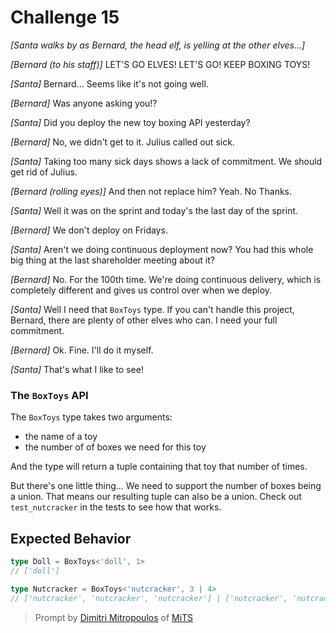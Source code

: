 # Challenge 15

_[Santa walks by as Bernard, the head elf, is yelling at the other elves...]_

_[Bernard (to his staff)]_ LET'S GO ELVES! LET'S GO! KEEP BOXING TOYS!

_[Santa]_ Bernard... Seems like it's not going well.

_[Bernard]_ Was anyone asking you!?

_[Santa]_ Did you deploy the new toy boxing API yesterday?

_[Bernard]_ No, we didn't get to it. Julius called out sick.

_[Santa]_ Taking too many sick days shows a lack of commitment. We should get rid of Julius.

_[Bernard (rolling eyes)]_ And then not replace him? Yeah. No Thanks.

_[Santa]_ Well it was on the sprint and today's the last day of the sprint.

_[Bernard]_ We don't deploy on Fridays.

_[Santa]_ Aren't we doing continuous deployment now? You had this whole big thing at the last shareholder meeting about it?

_[Bernard]_ No. For the 100th time. We're doing continuous delivery, which is completely different and gives us control over when we deploy.

_[Santa]_ Well I need that `BoxToys` type. If you can't handle this project, Bernard, there are plenty of other elves who can. I need your full commitment.

_[Bernard]_ Ok. Fine. I'll do it myself.

_[Santa]_ That's what I like to see!

### The `BoxToys` API

The `BoxToys` type takes two arguments:

- the name of a toy
- the number of of boxes we need for this toy

And the type will return a tuple containing that toy that number of times.

But there's one little thing... We need to support the number of boxes being a union. That means our resulting tuple can also be a union. Check out `test_nutcracker` in the tests to see how that works.

## Expected Behavior

```ts
type Doll = BoxToys<'doll', 1>
// ['doll']

type Nutcracker = BoxToys<'nutcracker', 3 | 4>
// ['nutcracker', 'nutcracker', 'nutcracker'] | ['nutcracker', 'nutcracker', 'nutcracker', 'nutcracker']
```

> Prompt by [Dimitri Mitropoulos](https://github.com/dimitropoulos) of [MiTS](https://www.youtube.com/@MichiganTypeScript)
